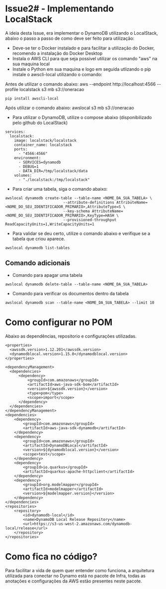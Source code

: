 # Issue2# - Implementando LocalStack
A ideia desta Issue, era implementar o DynamoDB utilizando o LocalStack, abaixo o passo a passo de como deve ser feito para utilização:

- Deve-se ter o Docker instalado e para facilitar a utilização do Docker, recomendo a instalação do Docker Desktop
- Instala o AWS CLI para que seja possivel utilizar os comando "aws" na sua maquina local
- Instale o Python em sua maquina e logo em seguida utlizando o pip instale o awscli-local utilizando o comando:

Antes de utilizar o comando abaixo: aws --endpoint http://localhost:4566 --profile localstack s3 mb s3://oneracao
```
pip install awscli-local
```
Após utilizar o comando abaixo: awslocal s3 mb s3://oneracao

- Para utilizar o DynamoDB, utilize o compose abaixo (disponibilizado pelo github do LocalStack)
```
services:
  localstack:
    image: localstack/localstack
    container_name: localstack
    ports:
      - "4566:4566"
    environment:
      - SERVICES=dynamodb
      - DEBUG=1
      - DATA_DIR=/tmp/localstack/data
    volumes:
      - "./localstack:/tmp/localstack"
```
- Para criar uma tabela, siga o comando abaixo:

```
awslocal dynamodb create-table --table-name <NOME_DA_SUA_TABELA> \
                          --attribute-definitions AttributeName=<NOME_DO_SEU_IDENTIFICADOR_PRIMARIO>,AttributeType=S \
                          --key-schema AttributeName=<NOME_DO_SEU_IDENTIFICADOR_PRIMARIO>,KeyType=HASH \
                          --provisioned-throughput ReadCapacityUnits=1,WriteCapacityUnits=1
```

- Para validar se deu certo, utilize o comando abaixo e verifique se a tabela que criou aparece.
```
awslocal dynamodb list-tables
```

## Comando adicionais
- Comando para apagar uma tabela
```
awslocal dynamodb delete-table --table-name <NOME_DA_SUA_TABELA>
```
- Comando para verificar os documentos dentro da tabela
```
awslocal dynamodb scan --table-name <NOME_DA_SUA_TABELA> --limit 10
```

# Como configurar no POM
Abaixo as dependências, repositorio e configurações utilizadas.
```
<properties>
  <awssdk.version>1.12.201</awssdk.version>
  <dynamodblocal.version>1.15.0</dynamodblocal.version>
</properties>

<dependencyManagement>
  <dependencies>
      <dependency>
          <groupId>com.amazonaws</groupId>
          <artifactId>aws-java-sdk-bom</artifactId>
          <version>${awssdk.version}</version>
          <type>pom</type>
          <scope>import</scope>
      </dependency>
  </dependencies>
</dependencyManagement>
<dependencies>
    <dependency>
        <groupId>com.amazonaws</groupId>
        <artifactId>aws-java-sdk-dynamodb</artifactId>
    </dependency>
    <dependency>
        <groupId>com.amazonaws</groupId>
        <artifactId>DynamoDBLocal</artifactId>
        <version>${dynamodblocal.version}</version>
        <scope>test</scope>
    </dependency>
    <dependency>
        <groupId>io.quarkus</groupId>
        <artifactId>quarkus-apache-httpclient</artifactId>
    </dependency>
    <dependency>
        <groupId>org.modelmapper</groupId>
        <artifactId>modelmapper</artifactId>
        <version>${modelmapper.version}</version>
    </dependency>
</dependencies>
<repositories>
    <repository>
        <id>dynamodb-local</id>
        <name>DynamoDB Local Release Repository</name>
        <url>https://s3-us-west-2.amazonaws.com/dynamodb-local/release</url>
    </repository>
</repositories>
```

# Como fica no código?
Para facilitar a vida de quem quer entender como funciona, a arquitetura utilizada para conectar no Dynamo está no pacote de Infra, todas as anotações e configurações da AWS estão presentes neste pacote.




